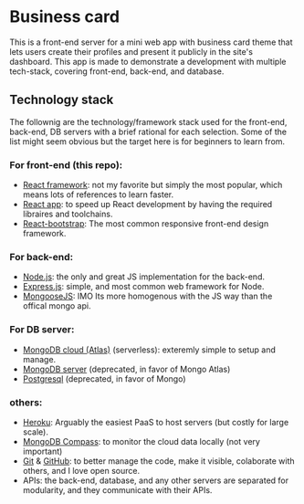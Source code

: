 # Business card

 This is a front-end server for a mini web app with business card theme that lets users create their profiles and present it publicly in the site's dashboard. This app is made to demonstrate a development with multiple tech-stack, covering front-end, back-end, and database.

## Technology stack

The follownig are the technology/framework stack used for the front-end, back-end, DB servers with a brief rational for each selection. Some of the list might seem obvious but the target here is for beginners to learn from.

### For front-end (this repo): 
- [React framework](https://reactjs.org/): not my favorite but simply the most popular, which means lots of references to learn faster.
- [React app](https://reactjs.org/docs/create-a-new-react-app.html): to speed up React development by having the required libraires and toolchains.
- [React-bootstrap](https://react-bootstrap.github.io/): The most common responsive front-end design framework.

### For back-end:
- [Node.js](https://nodejs.org): the only and great JS implementation for the back-end.
- [Express.js](https://expressjs.com/): simple, and most common web framework for Node.
- [MongooseJS](https://mongoosejs.com/): IMO Its more homogenous with the JS way than the offical mongo api.

### For DB server:
- [MongoDB cloud (Atlas)](https://www.mongodb.com/cloud/atlas) (serverless): exteremly simple to setup and manage.
- [MongoDB server](https://www.mongodb.com) (deprecated, in favor of Mongo Atlas)
- [Postgresql](https://www.postgresql.org/) (deprecated, in favor of Mongo)

### others:
- [Heroku](https://www.heroku.com/): Arguably the easiest PaaS to host servers (but costly for large scale).
- [MongoDB Compass](https://www.mongodb.com/products/compass): to monitor the cloud data locally (not very important)
- [Git](https://git-scm.com/) & [GitHub](https://github.com/): to better manage the code, make it visible, colaborate with others, and I love open source.
- APIs: the back-end, database, and any other servers are separated for modularity, and they communicate with their APIs.

